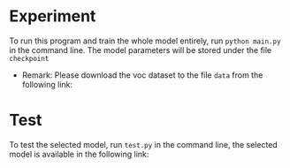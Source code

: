# Experiment

To run this program and train the whole model entirely, run ```python main.py``` in the command line. The model parameters will be stored under the file ```checkpoint```
* Remark: Please download the voc dataset to the file ```data``` from the following link:

# Test

To test the selected model, run ```test.py``` in the command line, the selected model is available in the following link:

